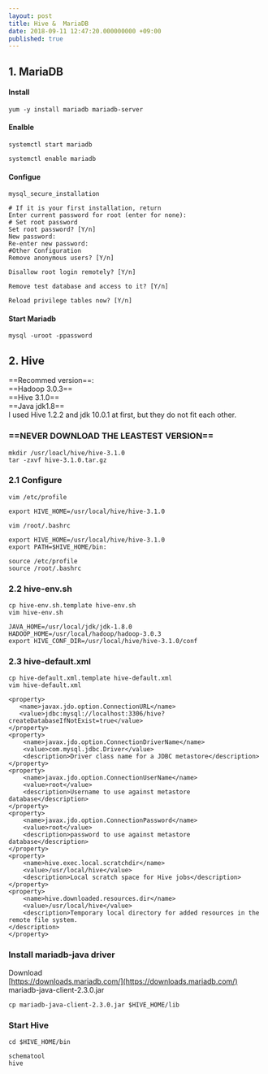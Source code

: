 ```yaml
---
layout: post
title: Hive &  MariaDB
date: 2018-09-11 12:47:20.000000000 +09:00
published: true
--- 
```


## 1. MariaDB
#### Install
```
yum -y install mariadb mariadb-server
```
#### Enalble
```
systemctl start mariadb
```
```
systemctl enable mariadb
```
#### Configue
```
mysql_secure_installation
```
```
# If it is your first installation, return
Enter current password for root (enter for none):
# Set root password
Set root password? [Y/n] 
New password: 
Re-enter new password: 
#Other Configuration
Remove anonymous users? [Y/n] 

Disallow root login remotely? [Y/n] 

Remove test database and access to it? [Y/n] 

Reload privilege tables now? [Y/n] 
```
#### Start Mariadb
```
mysql -uroot -ppassword
```

## 2. Hive
==Recommed version==:       
==Hadoop 3.0.3==     
==Hive 3.1.0==          
==Java jdk1.8==             
I used Hive 1.2.2 and jdk 10.0.1 at first, but they do not fit each other.      

### ==NEVER DOWNLOAD THE LEASTEST VERSION==         

```
mkdir /usr/loacl/hive/hive-3.1.0
tar -zxvf hive-3.1.0.tar.gz
```
### 2.1 Configure
```
vim /etc/profile
```
```
export HIVE_HOME=/usr/local/hive/hive-3.1.0
```
```
vim /root/.bashrc
```
```
export HIVE_HOME=/usr/local/hive/hive-3.1.0
export PATH=$HIVE_HOME/bin:
```
```
source /etc/profile
source /root/.bashrc
```
### 2.2 hive-env.sh
```
cp hive-env.sh.template hive-env.sh
vim hive-env.sh
```
```
JAVA_HOME=/usr/local/jdk/jdk-1.8.0
HADOOP_HOME=/usr/local/hadoop/hadoop-3.0.3
export HIVE_CONF_DIR=/usr/local/hive/hive-3.1.0/conf
```
### 2.3 hive-default.xml
```
cp hive-default.xml.template hive-default.xml
vim hive-default.xml
```
```
<property>
   <name>javax.jdo.option.ConnectionURL</name>
   <value>jdbc:mysql://localhost:3306/hive?createDatabaseIfNotExist=true</value>
</property>
<property>
    <name>javax.jdo.option.ConnectionDriverName</name>
    <value>com.mysql.jdbc.Driver</value>
    <description>Driver class name for a JDBC metastore</description>
</property>
<property>
    <name>javax.jdo.option.ConnectionUserName</name>
    <value>root</value>
    <description>Username to use against metastore database</description>
</property>
<property>
    <name>javax.jdo.option.ConnectionPassword</name>
    <value>root</value>
    <description>password to use against metastore database</description>
</property>
<property>
    <name>hive.exec.local.scratchdir</name>
    <value>/usr/local/hive</value>
    <description>Local scratch space for Hive jobs</description>
</property>
<property>
    <name>hive.downloaded.resources.dir</name>
    <value>/usr/local/hive</value>
    <description>Temporary local directory for added resources in the remote file system.
</description>
</property>
```
### Install mariadb-java driver
Download        
[https://downloads.mariadb.com/](https://downloads.mariadb.com/)        
mariadb-java-client-2.3.0.jar       
```
cp mariadb-java-client-2.3.0.jar $HIVE_HOME/lib
```
### Start Hive
```
cd $HIVE_HOME/bin
```
```
schematool
hive
```

